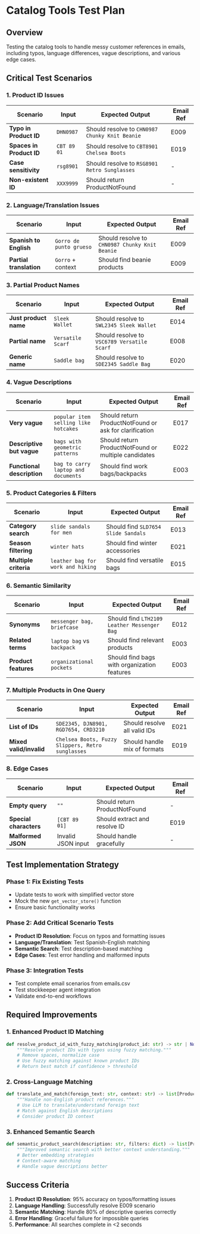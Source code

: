 # Catalog Tools Test Plan

## Overview
Testing the catalog tools to handle messy customer references in emails, including typos, language differences, vague descriptions, and various edge cases.

## Critical Test Scenarios

### 1. Product ID Issues
| Scenario | Input | Expected Output | Email Ref |
|----------|-------|----------------|-----------|
| **Typo in Product ID** | `DHN0987` | Should resolve to `CHN0987 Chunky Knit Beanie` | E009 |
| **Spaces in Product ID** | `CBT 89 01` | Should resolve to `CBT8901 Chelsea Boots` | E019 |
| **Case sensitivity** | `rsg8901` | Should resolve to `RSG8901 Retro Sunglasses` | - |
| **Non-existent ID** | `XXX9999` | Should return ProductNotFound | - |

### 2. Language/Translation Issues
| Scenario | Input | Expected Output | Email Ref |
|----------|-------|----------------|-----------|
| **Spanish to English** | `Gorro de punto grueso` | Should resolve to `CHN0987 Chunky Knit Beanie` | E009 |
| **Partial translation** | `Gorro` + context | Should find beanie products | E009 |

### 3. Partial Product Names
| Scenario | Input | Expected Output | Email Ref |
|----------|-------|----------------|-----------|
| **Just product name** | `Sleek Wallet` | Should resolve to `SWL2345 Sleek Wallet` | E014 |
| **Partial name** | `Versatile Scarf` | Should resolve to `VSC6789 Versatile Scarf` | E008 |
| **Generic name** | `Saddle bag` | Should resolve to `SDE2345 Saddle Bag` | E020 |

### 4. Vague Descriptions
| Scenario | Input | Expected Output | Email Ref |
|----------|-------|----------------|-----------|
| **Very vague** | `popular item selling like hotcakes` | Should return ProductNotFound or ask for clarification | E017 |
| **Descriptive but vague** | `bags with geometric patterns` | Should return ProductNotFound or multiple candidates | E022 |
| **Functional description** | `bag to carry laptop and documents` | Should find work bags/backpacks | E003 |

### 5. Product Categories & Filters
| Scenario | Input | Expected Output | Email Ref |
|----------|-------|----------------|-----------|
| **Category search** | `slide sandals for men` | Should find `SLD7654 Slide Sandals` | E013 |
| **Season filtering** | `winter hats` | Should find winter accessories | E021 |
| **Multiple criteria** | `leather bag for work and hiking` | Should find versatile bags | E015 |

### 6. Semantic Similarity
| Scenario | Input | Expected Output | Email Ref |
|----------|-------|----------------|-----------|
| **Synonyms** | `messenger bag, briefcase` | Should find `LTH2109 Leather Messenger Bag` | E012 |
| **Related terms** | `laptop bag` vs `backpack` | Should find relevant products | E003 |
| **Product features** | `organizational pockets` | Should find bags with organization features | E003 |

### 7. Multiple Products in One Query
| Scenario | Input | Expected Output | Email Ref |
|----------|-------|----------------|-----------|
| **List of IDs** | `SDE2345, DJN8901, RGD7654, CRD3210` | Should resolve all valid IDs | E021 |
| **Mixed valid/invalid** | `Chelsea Boots, Fuzzy Slippers, Retro sunglasses` | Should handle mix of formats | E019 |

### 8. Edge Cases
| Scenario | Input | Expected Output | Email Ref |
|----------|-------|----------------|-----------|
| **Empty query** | `""` | Should return ProductNotFound | - |
| **Special characters** | `[CBT 89 01]` | Should extract and resolve ID | E019 |
| **Malformed JSON** | Invalid JSON input | Should handle gracefully | - |

## Test Implementation Strategy

### Phase 1: Fix Existing Tests
- Update tests to work with simplified vector store
- Mock the new `get_vector_store()` function
- Ensure basic functionality works

### Phase 2: Add Critical Scenario Tests
- **Product ID Resolution**: Focus on typos and formatting issues
- **Language/Translation**: Test Spanish-English matching
- **Semantic Search**: Test description-based matching
- **Edge Cases**: Test error handling and malformed inputs

### Phase 3: Integration Tests
- Test complete email scenarios from emails.csv
- Test stockkeeper agent integration
- Validate end-to-end workflows

## Required Improvements

### 1. Enhanced Product ID Matching
```python
def resolve_product_id_with_fuzzy_matching(product_id: str) -> str | None:
    """Resolve product IDs with typos using fuzzy matching."""
    # Remove spaces, normalize case
    # Use fuzzy matching against known product IDs
    # Return best match if confidence > threshold
```

### 2. Cross-Language Matching
```python
def translate_and_match(foreign_text: str, context: str) -> list[Product]:
    """Handle non-English product references."""
    # Use LLM to translate/understand foreign text
    # Match against English descriptions
    # Consider product ID context
```

### 3. Enhanced Semantic Search
```python
def semantic_product_search(description: str, filters: dict) -> list[Product]:
    """Improved semantic search with better context understanding."""
    # Better embedding strategies
    # Context-aware matching
    # Handle vague descriptions better
```

## Success Criteria
1. **Product ID Resolution**: 95% accuracy on typos/formatting issues
2. **Language Handling**: Successfully resolve E009 scenario
3. **Semantic Matching**: Handle 80% of descriptive queries correctly
4. **Error Handling**: Graceful failure for impossible queries
5. **Performance**: All searches complete in <2 seconds